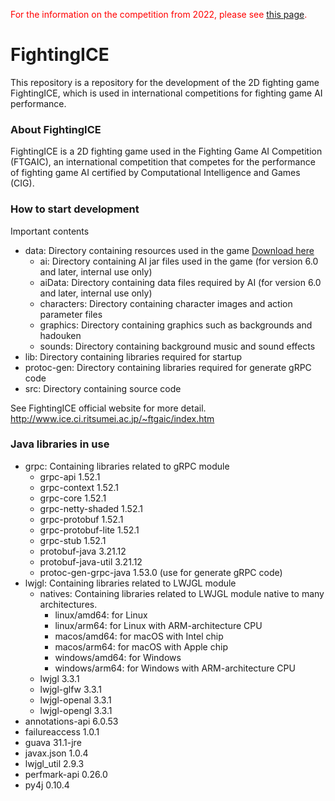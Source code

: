 <font color="red">For the information on the competition from 2022, please see [this page](https://github.com/TeamFightingICE/FightingICE/tree/master/DareFightingICE).</font>

# FightingICE #
This repository is a repository for the development of the 2D fighting game FightingICE, which is used in international competitions for fighting game AI performance.<br>

### About FightingICE ###
FightingICE is a 2D fighting game used in the Fighting Game AI Competition (FTGAIC), an international competition that competes for the performance of fighting game AI certified by Computational Intelligence and Games (CIG).

### How to start development ###
Important contents
- data: Directory containing resources used in the game [Download here](https://ritsumei365-my.sharepoint.com/:u:/g/personal/gr0608sp_ed_ritsumei_ac_jp/ET1Bspx4REtNlU3pFGSOpi0Bst_Ei3-H-8ROlKvvCF9GGw?e=XV4nmE)
	- ai: Directory containing AI jar files used in the game (for version 6.0 and later, internal use only)
	- aiData: Directory containing data files required by AI (for version 6.0 and later, internal use only)
	- characters: Directory containing character images and action parameter files
	- graphics: Directory containing graphics such as backgrounds and hadouken
	- sounds: Directory containing background music and sound effects
- lib: Directory containing libraries required for startup
- protoc-gen: Directory containing libraries required for generate gRPC code
- src: Directory containing source code

See FightingICE official website for more detail. <http://www.ice.ci.ritsumei.ac.jp/~ftgaic/index.htm>

### Java libraries in use ###
- grpc: Containing libraries related to gRPC module
	- grpc-api 1.52.1
	- grpc-context 1.52.1
	- grpc-core 1.52.1
	- grpc-netty-shaded 1.52.1
	- grpc-protobuf 1.52.1
	- grpc-protobuf-lite 1.52.1
	- grpc-stub 1.52.1
	- protobuf-java 3.21.12
	- protobuf-java-util 3.21.12
	- protoc-gen-grpc-java 1.53.0 (use for generate gRPC code)
- lwjgl: Containing libraries related to LWJGL module
	- natives: Containing libraries related to LWJGL module native to many architectures.
		- linux/amd64: for Linux
		- linux/arm64: for Linux with ARM-architecture CPU
		- macos/amd64: for macOS with Intel chip
		- macos/arm64: for macOS with Apple chip
		- windows/amd64: for Windows
		- windows/arm64: for Windows with ARM-architecture CPU
	- lwjgl 3.3.1
	- lwjgl-glfw 3.3.1
	- lwjgl-openal 3.3.1
	- lwjgl-opengl 3.3.1
- annotations-api 6.0.53
- failureaccess 1.0.1
- guava 31.1-jre
- javax.json 1.0.4
- lwjgl_util 2.9.3
- perfmark-api 0.26.0
- py4j 0.10.4
